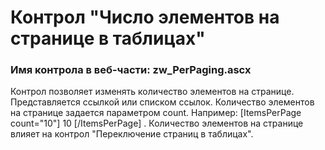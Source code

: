 ﻿---
description: 2.4.9.2
---
# Контрол "Число элементов на странице в таблицах"
### Имя контрола в веб-части: zw_PerPaging.ascx
Контрол позволяет изменять количество элементов на странице. Представляется ссылкой или списком ссылок. Количество элементов на странице задается параметром count. 
Например: [ItemsPerPage count="10"] 10 [/ItemsPerPage] . 
Количество элементов на странице влияет на контрол "Переключение страниц в таблицах".
